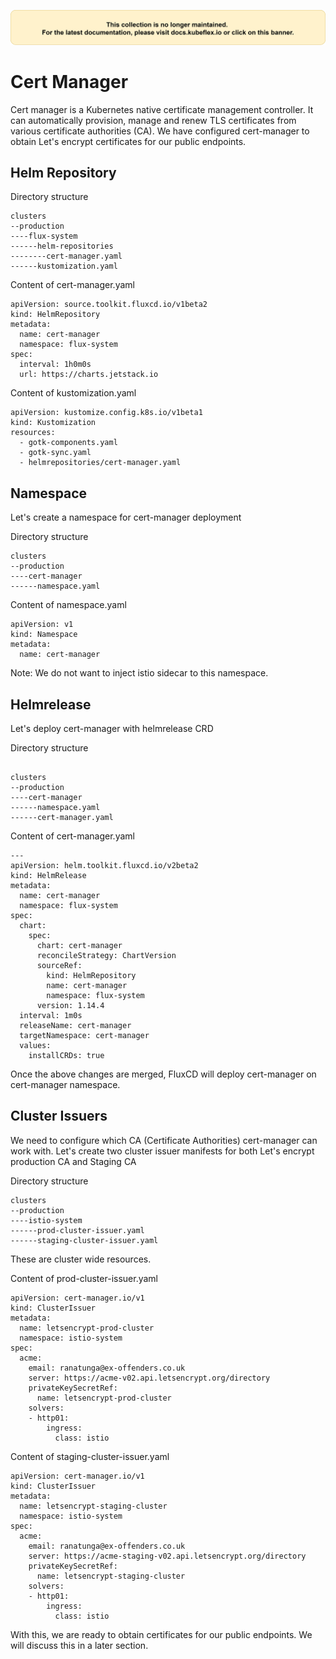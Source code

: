 [![Alt text](../images/deprecated.png?raw=true "Deprecated")](https://docs.kubeflex.io)
# Cert Manager
Cert manager is a Kubernetes native certificate management controller. It can automatically provision, manage and renew TLS certificates from various certificate authorities (CA). We have configured cert-manager to obtain Let's encrypt certificates for our public endpoints. 

## Helm Repository

Directory structure
```
clusters
--production
----flux-system
------helm-repositories
--------cert-manager.yaml
------kustomization.yaml
```

Content of cert-manager.yaml

```
apiVersion: source.toolkit.fluxcd.io/v1beta2
kind: HelmRepository
metadata:
  name: cert-manager
  namespace: flux-system
spec:
  interval: 1h0m0s
  url: https://charts.jetstack.io

```
Content of kustomization.yaml
```
apiVersion: kustomize.config.k8s.io/v1beta1
kind: Kustomization
resources:
  - gotk-components.yaml
  - gotk-sync.yaml
  - helmrepositories/cert-manager.yaml
```

## Namespace

Let's create a namespace for cert-manager deployment

Directory structure
```
clusters
--production
----cert-manager
------namespace.yaml
```
Content of namespace.yaml
```
apiVersion: v1
kind: Namespace
metadata:
  name: cert-manager

```
Note: We do not want to inject istio sidecar to this namespace. 

## Helmrelease
Let's deploy cert-manager with helmrelease CRD

Directory structure
```

clusters
--production
----cert-manager
------namespace.yaml
------cert-manager.yaml
```

Content of cert-manager.yaml
```
---
apiVersion: helm.toolkit.fluxcd.io/v2beta2
kind: HelmRelease
metadata:
  name: cert-manager
  namespace: flux-system
spec:
  chart:
    spec:
      chart: cert-manager
      reconcileStrategy: ChartVersion
      sourceRef:
        kind: HelmRepository
        name: cert-manager
        namespace: flux-system
      version: 1.14.4
  interval: 1m0s
  releaseName: cert-manager
  targetNamespace: cert-manager
  values:
    installCRDs: true
```

Once the above changes are merged, FluxCD will deploy cert-manager on cert-manager namespace. 

## Cluster Issuers

We need to configure which CA (Certificate Authorities) cert-manager can work with. Let's create two cluster issuer manifests for both Let's encrypt production CA and Staging CA

Directory structure
```
clusters
--production
----istio-system
------prod-cluster-issuer.yaml
------staging-cluster-issuer.yaml
```

These are cluster wide resources. 

Content of prod-cluster-issuer.yaml
```
apiVersion: cert-manager.io/v1
kind: ClusterIssuer
metadata:
  name: letsencrypt-prod-cluster
  namespace: istio-system
spec:
  acme:
    email: ranatunga@ex-offenders.co.uk
    server: https://acme-v02.api.letsencrypt.org/directory
    privateKeySecretRef:
      name: letsencrypt-prod-cluster
    solvers:
    - http01:
        ingress:
          class: istio

```

Content of staging-cluster-issuer.yaml
```
apiVersion: cert-manager.io/v1
kind: ClusterIssuer
metadata:
  name: letsencrypt-staging-cluster
  namespace: istio-system
spec:
  acme:
    email: ranatunga@ex-offenders.co.uk
    server: https://acme-staging-v02.api.letsencrypt.org/directory
    privateKeySecretRef:
      name: letsencrypt-staging-cluster
    solvers:
    - http01:
        ingress:
          class: istio

```
With this, we are ready to obtain certificates for our public endpoints. We will discuss this in a later section. 
